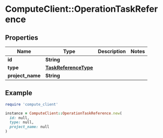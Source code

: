 # ComputeClient::OperationTaskReference

## Properties

| Name | Type | Description | Notes |
| ---- | ---- | ----------- | ----- |
| **id** | **String** |  |  |
| **type** | [**TaskReferenceType**](TaskReferenceType.md) |  |  |
| **project_name** | **String** |  |  |

## Example

```ruby
require 'compute_client'

instance = ComputeClient::OperationTaskReference.new(
  id: null,
  type: null,
  project_name: null
)
```

